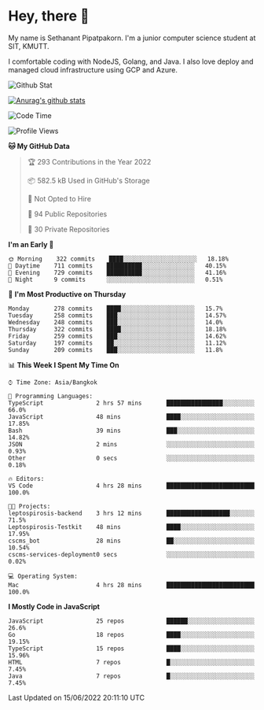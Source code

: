 # Hey, there 🙌
My name is Sethanant Pipatpakorn. I'm a junior computer science student at SIT, KMUTT.

I comfortable coding with NodeJS, Golang, and Java. I also love deploy and managed cloud infrastructure using GCP and Azure.

![Github Stat](https://github-profile-summary-cards.vercel.app/api/cards/profile-details?username=thetkpark&theme=dracula)

[![Anurag's github stats](https://github-readme-stats.vercel.app/api?username=thetkpark&count_private=true&show_icons=true&theme=tokyonight)](https://github.com/anuraghazra/github-readme-stats)

<!--START_SECTION:waka-->
![Code Time](http://img.shields.io/badge/Code%20Time-0%20secs-blue)

![Profile Views](http://img.shields.io/badge/Profile%20Views-22-blue)

**🐱 My GitHub Data** 

> 🏆 293 Contributions in the Year 2022
 > 
> 📦 582.5 kB Used in GitHub's Storage 
 > 
> 🚫 Not Opted to Hire
 > 
> 📜 94 Public Repositories 
 > 
> 🔑 30 Private Repositories  
 > 
**I'm an Early 🐤** 

```text
🌞 Morning    322 commits    ████░░░░░░░░░░░░░░░░░░░░░   18.18% 
🌆 Daytime    711 commits    ██████████░░░░░░░░░░░░░░░   40.15% 
🌃 Evening    729 commits    ██████████░░░░░░░░░░░░░░░   41.16% 
🌙 Night      9 commits      ░░░░░░░░░░░░░░░░░░░░░░░░░   0.51%

```
📅 **I'm Most Productive on Thursday** 

```text
Monday       278 commits    ████░░░░░░░░░░░░░░░░░░░░░   15.7% 
Tuesday      258 commits    ███░░░░░░░░░░░░░░░░░░░░░░   14.57% 
Wednesday    248 commits    ███░░░░░░░░░░░░░░░░░░░░░░   14.0% 
Thursday     322 commits    ████░░░░░░░░░░░░░░░░░░░░░   18.18% 
Friday       259 commits    ███░░░░░░░░░░░░░░░░░░░░░░   14.62% 
Saturday     197 commits    ██░░░░░░░░░░░░░░░░░░░░░░░   11.12% 
Sunday       209 commits    ███░░░░░░░░░░░░░░░░░░░░░░   11.8%

```


📊 **This Week I Spent My Time On** 

```text
⌚︎ Time Zone: Asia/Bangkok

💬 Programming Languages: 
TypeScript               2 hrs 57 mins       ████████████████░░░░░░░░░   66.0% 
JavaScript               48 mins             ████░░░░░░░░░░░░░░░░░░░░░   17.85% 
Bash                     39 mins             ███░░░░░░░░░░░░░░░░░░░░░░   14.82% 
JSON                     2 mins              ░░░░░░░░░░░░░░░░░░░░░░░░░   0.93% 
Other                    0 secs              ░░░░░░░░░░░░░░░░░░░░░░░░░   0.18%

🔥 Editors: 
VS Code                  4 hrs 28 mins       █████████████████████████   100.0%

🐱‍💻 Projects: 
leptospirosis-backend    3 hrs 12 mins       ██████████████████░░░░░░░   71.5% 
Leptospirosis-Testkit    48 mins             ████░░░░░░░░░░░░░░░░░░░░░   17.95% 
cscms_bot                28 mins             ██░░░░░░░░░░░░░░░░░░░░░░░   10.54% 
cscms-services-deployment0 secs              ░░░░░░░░░░░░░░░░░░░░░░░░░   0.02%

💻 Operating System: 
Mac                      4 hrs 28 mins       █████████████████████████   100.0%

```

**I Mostly Code in JavaScript** 

```text
JavaScript               25 repos            ██████░░░░░░░░░░░░░░░░░░░   26.6% 
Go                       18 repos            ████░░░░░░░░░░░░░░░░░░░░░   19.15% 
TypeScript               15 repos            ████░░░░░░░░░░░░░░░░░░░░░   15.96% 
HTML                     7 repos             █░░░░░░░░░░░░░░░░░░░░░░░░   7.45% 
Java                     7 repos             █░░░░░░░░░░░░░░░░░░░░░░░░   7.45%

```



 Last Updated on 15/06/2022 20:11:10 UTC
<!--END_SECTION:waka-->
